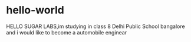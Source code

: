 # hello-world
HELLO SUGAR LABS,im studying in class 8 Delhi Public School bangalore and i would like to become a automobile enginear
